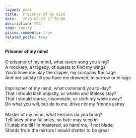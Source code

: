 ```yaml
---
layout: post
title:  Prisoner of my mind
date:   2023-08-23 17:30:00
description: TBA
tags: poetry
giscus_comments: true
related_posts: true
---
```


<div class="poem">
<b>Prisoner of my mind</b><br><br>O prisoner of my mind, what raven-song you sing?<br>A mockery, a tragedy, of quests to find my wings<br>You’d have me play the clipper, my company the cage<br>And not satisfy till you have me drowned, in sorrow or in rage<br><br>Imprisoner of my mind, what command you to-day?<br>That I should lash unjustly, or whelm and lifeless stay?<br>That I should starve, insomniate, or sloth my while away?<br>Do what you will, but do to me, drive not my friends astray<br><br>Master of my mind, what lessons do you bring?<br>Tell tales of my fallacies, so hate may seep in<br>I’ll stab me till I’m mastered, so hand me, if not blade,<br>Shards from the mirrors I would shatter to be great</div>